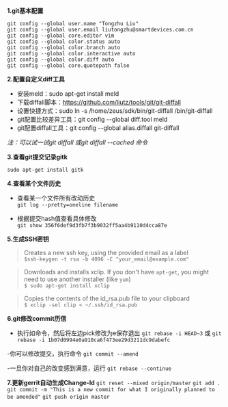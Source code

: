 **1.git基本配置**

    git config --global user.name "Tongzhu Liu"
    git config --global user.email liutongzhu@smartdevices.com.cn
    git config --global core.editor vim
    git config --global color.status auto
    git config --global color.branch auto
    git config --global color.interactive auto
    git config --global color.diff auto
    git config --global core.quotepath false

**2.配置自定义diff工具**
- 安装meld：sudo apt-get install meld
- 下载diffall脚本：https://github.com/liutz/tools/git/git-diffall
- 设置快捷方式：sudo ln -s /home/zeus/sdk/bin/git-diffall /bin/git-diffall
- git配置比较差异工具：git config --global diff.tool meld
- git配置diffall工具：git config --global alias.diffall git-diffall

*注：可以试一试git diffall 或git diffall --cached 命令*

**3.查看git提交记录gitk**
 
`sudo apt-get install gitk`

**4.查看某个文件历史**
- 查看某一个文件所有改动历史  
 `git log --pretty=oneline filename`

- 根据提交hash值查看具体修改  
 `git show 356f6def9d3fb7f3b9032ff5aa4b9110d4cca87e`

**5.生成SSH密钥**

 >Creates a new ssh key, using the provided email as a label  
 `$ssh-keygen -t rsa -b 4096 -C "your_email@example.com"`

 >Downloads and installs xclip. If you don't have `apt-get`, you might need to use another installer (like `yum`)    
 `$ sudo apt-get install xclip `
 
 >Copies the contents of the id_rsa.pub file to your clipboard   
 `$ xclip -sel clip < ~/.ssh/id_rsa.pub `

**6.git修改commit历信**
- 执行如命令，然后将左边pick修改为e保存退出
`git rebase -i HEAD~3` 或 `git rebase -i 1b07d0994e0a910ca6f473ee29d3211dc9dabefc`

-你可以修改提交，执行命令
`git commit --amend` 

-一旦你对自己的改变感到满意，运行
`git rebase --continue` 

**7.更新gerrit自动生成Change-Id**
`git reset --mixed origin/master`
`git add .`
`git commit -m "This is a new commit for what I originally planned to be amended"`
`git push origin master`
